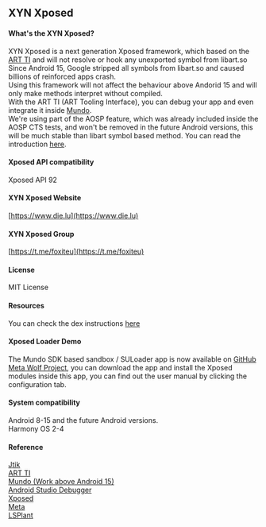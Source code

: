 ## XYN Xposed
#### What's the XYN Xposed?
XYN Xposed is a next generation Xposed framework, which based on the [ART TI](https://source.android.google.cn/docs/core/runtime/art-ti) and will not resolve or hook any unexported symbol from libart.so  
Since Android 15, Google stripped all symbols from libart.so and caused billions of reinforced apps crash.  
Using this framework will not affect the behaviour above Andorid 15 and will only make methods interpret without compiled.  
With the ART TI (ART Tooling Interface), you can debug your app and even integrate it inside [Mundo](https://github.com/Katana-Official/SPatch-Update/releases).  
We're using part of the AOSP feature, which was already included inside the AOSP CTS tests, and won't be removed in the future Android versions, this will be much stable than libart symbol based method. You can read the introduction [here](https://source.android.google.cn/docs/core/runtime/art-ti#validation).
#### Xposed API compatibility
Xposed API 92
#### XYN Xposed Website
[https://www.die.lu](https://www.die.lu)
#### XYN Xposed Group
[https://t.me/foxiteu](https://t.me/foxiteu)
#### License
MIT License
#### Resources
You can check the dex instructions [here](https://cs.android.com/android/platform/superproject/main/+/main:tools/dexter/slicer/)
#### Xposed Loader Demo
The Mundo SDK based sandbox / SULoader app is now available on [GitHub Meta Wolf Project](https://github.com/Katana-Official/Meta/releases), you can download the app and install the Xposed modules inside this app, you can find out the user manual by clicking the configuration tab.
#### System compatibility
Android 8-15 and the future Android versions.  
Harmony OS 2-4
#### Reference
[Jtik](https://github.com/chancerly/jtik)  
[ART TI](https://source.android.google.cn/docs/core/runtime/art-ti)  
[Mundo (Work above Android 15)](https://github.com/Katana-Official/SPatch-Update)  
[Android Studio Debugger](https://developer.android.google.cn/studio/intro/)  
[Xposed](https://github.com/rovo89/Xposed)  
[Meta](https://github.com/Katana-Official/Meta)  
[LSPlant](https://github.com/LSPosed/LSPlant)